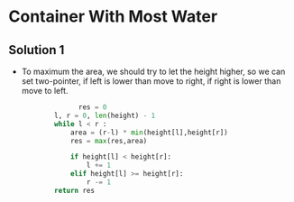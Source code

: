 # Container With Most Water

## Solution 1

- To maximum the area, we should try to let the height higher, so we can set two-pointer, if left is lower than move to right, if right is lower than move to left.

  ```python
  				res = 0
          l, r = 0, len(height) - 1
          while l < r :
              area = (r-l) * min(height[l],height[r])
              res = max(res,area)
  
              if height[l] < height[r]:
                  l += 1
              elif height[l] >= height[r]:
                  r -= 1
          return res
          
  ```

  